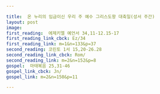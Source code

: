 ```yaml
---

title:  온 누리의 임금이신 우리 주 예수 그리스도왕 대축일(성서 주간)
layout: post 
image:  
first_reading:  에제키엘 예언서 34,11-12.15-17
first_reading_link_cbck: Ez/34
first_reading_link: m=1&n=133&p=37
second_reading: 코린토 1서 15,20-26.28 
second_reading_link_cbck: Rom/
second_reading_link: m=2&n=152&p=8
gospel:  마태복음 25,31-46
gospel_link_cbck: Jn/
gospel_link: m=2&n=150&p=11

---
```


